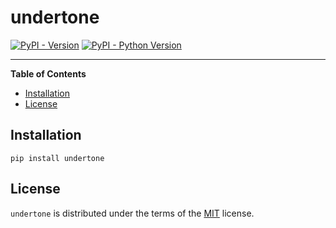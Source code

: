 # undertone

[![PyPI - Version](https://img.shields.io/pypi/v/wtul-plumbing.svg)](https://pypi.org/project/wtul-plumbing)
[![PyPI - Python Version](https://img.shields.io/pypi/pyversions/wtul-plumbing.svg)](https://pypi.org/project/wtul-plumbing)

-----

**Table of Contents**

- [Installation](#installation)
- [License](#license)

## Installation

```console
pip install undertone
```

## License

`undertone` is distributed under the terms of the [MIT](https://spdx.org/licenses/MIT.html) license.
